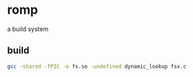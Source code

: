 # romp
a build system
## build
```sh
gcc -shared -fPIC -o fs.so -undefined dynamic_lookup fsx.c
```
